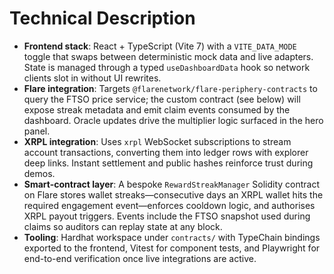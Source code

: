 # Technical Description

- **Frontend stack**: React + TypeScript (Vite 7) with a `VITE_DATA_MODE` toggle that swaps between deterministic mock data and live adapters. State is managed through a typed `useDashboardData` hook so network clients slot in without UI rewrites.
- **Flare integration**: Targets `@flarenetwork/flare-periphery-contracts` to query the FTSO price service; the custom contract (see below) will expose streak metadata and emit claim events consumed by the dashboard. Oracle updates drive the multiplier logic surfaced in the hero panel.
- **XRPL integration**: Uses `xrpl` WebSocket subscriptions to stream account transactions, converting them into ledger rows with explorer deep links. Instant settlement and public hashes reinforce trust during demos.
- **Smart-contract layer**: A bespoke `RewardStreakManager` Solidity contract on Flare stores wallet streaks—consecutive days an XRPL wallet hits the required engagement event—enforces cooldown logic, and authorises XRPL payout triggers. Events include the FTSO snapshot used during claims so auditors can replay state at any block.
- **Tooling**: Hardhat workspace under `contracts/` with TypeChain bindings exported to the frontend, Vitest for component tests, and Playwright for end-to-end verification once live integrations are active.
